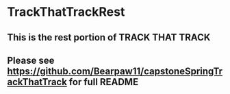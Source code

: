 # TrackThatTrackRest
## This is the rest portion of TRACK THAT TRACK
## Please see https://github.com/Bearpaw11/capstoneSpringTrackThatTrack for full README
